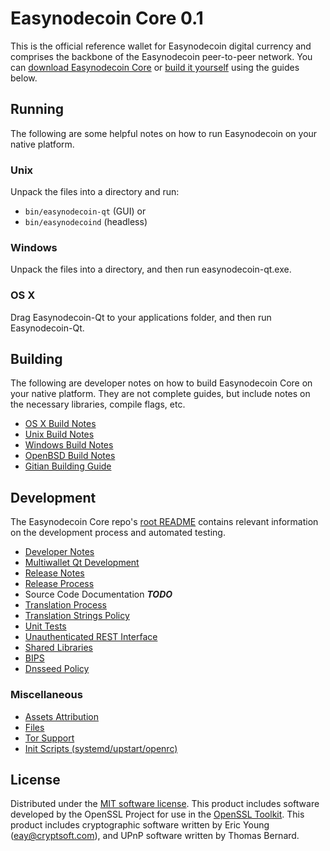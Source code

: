 Easynodecoin Core 0.1
=====================

This is the official reference wallet for Easynodecoin digital currency and comprises the backbone of the Easynodecoin peer-to-peer network. You can [download Easynodecoin Core](https://www.easynodecoin.io/#downloads) or [build it yourself](#building) using the guides below.

Running
---------------------
The following are some helpful notes on how to run Easynodecoin on your native platform.

### Unix

Unpack the files into a directory and run:

- `bin/easynodecoin-qt` (GUI) or
- `bin/easynodecoind` (headless)

### Windows

Unpack the files into a directory, and then run easynodecoin-qt.exe.

### OS X

Drag Easynodecoin-Qt to your applications folder, and then run Easynodecoin-Qt.

Building
---------------------
The following are developer notes on how to build Easynodecoin Core on your native platform. They are not complete guides, but include notes on the necessary libraries, compile flags, etc.

- [OS X Build Notes](build-osx.md)
- [Unix Build Notes](build-unix.md)
- [Windows Build Notes](build-windows.md)
- [OpenBSD Build Notes](build-openbsd.md)
- [Gitian Building Guide](gitian-building.md)

Development
---------------------
The Easynodecoin Core repo's [root README](/README.md) contains relevant information on the development process and automated testing.

- [Developer Notes](developer-notes.md)
- [Multiwallet Qt Development](multiwallet-qt.md)
- [Release Notes](release-notes.md)
- [Release Process](release-process.md)
- Source Code Documentation ***TODO***
- [Translation Process](translation_process.md)
- [Translation Strings Policy](translation_strings_policy.md)
- [Unit Tests](unit-tests.md)
- [Unauthenticated REST Interface](REST-interface.md)
- [Shared Libraries](shared-libraries.md)
- [BIPS](bips.md)
- [Dnsseed Policy](dnsseed-policy.md)

### Miscellaneous
- [Assets Attribution](assets-attribution.md)
- [Files](files.md)
- [Tor Support](tor.md)
- [Init Scripts (systemd/upstart/openrc)](init.md)

License
---------------------
Distributed under the [MIT software license](http://www.opensource.org/licenses/mit-license.php).
This product includes software developed by the OpenSSL Project for use in the [OpenSSL Toolkit](https://www.openssl.org/). This product includes
cryptographic software written by Eric Young ([eay@cryptsoft.com](mailto:eay@cryptsoft.com)), and UPnP software written by Thomas Bernard.
